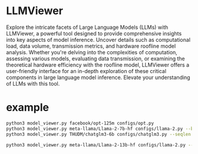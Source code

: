 # LLMViewer

Explore the intricate facets of Large Language Models (LLMs) with LLMViewer, a powerful tool designed to provide comprehensive insights into key aspects of model inference. Uncover details such as computational load, data volume, transmission metrics, and hardware roofline model analysis. Whether you're delving into the complexities of computation, assessing various models, evaluating data transmission, or examining the theoretical hardware efficiency with the roofline model, LLMViewer offers a user-friendly interface for an in-depth exploration of these critical components in large language model inference. Elevate your understanding of LLMs with this tool.

# example

```bash
python3 model_viewer.py facebook/opt-125m configs/opt.py
python3 model_viewer.py meta-llama/Llama-2-7b-hf configs/llama-2.py --batchsize 2
python3 model_viewer.py THUDM/chatglm3-6b configs/chatglm3.py --seqlen 2048

python3 model_viewer.py meta-llama/Llama-2-13b-hf configs/llama-2.py --batchsize 1 --seqlen 2048

```

